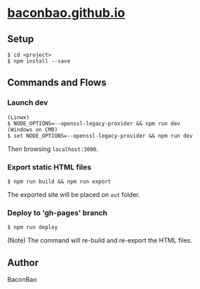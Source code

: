 # [baconbao.github.io](https://baconbao.github.io)

## Setup

```
$ cd <project>
$ npm install --save
```

## Commands and Flows

### Launch dev

```
(Linwx)
$ NODE_OPTIONS=--openssl-legacy-provider && npm run dev
(Windows on CMD)
$ set NODE_OPTIONS=--openssl-legacy-provider && npm run dev
```

Then browsing `localhost:3000`.

### Export static HTML files

```
$ npm run build && npm run export
```

The exported site will be placed on `out` folder.

### Deploy to 'gh-pages' branch

```
$ npm run deploy
```

(Note) The command will re-build and re-export the HTML files.

## Author

BaconBao
